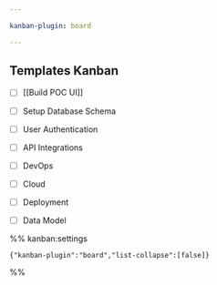```yaml
---

kanban-plugin: board

---
```


## Templates Kanban

- [ ] [[Build  POC UI]]
- [ ] Setup Database Schema
- [ ] User Authentication
- [ ] API Integrations
- [ ] DevOps
- [ ] Cloud
- [ ] Deployment
- [ ] Data Model




%% kanban:settings
```
{"kanban-plugin":"board","list-collapse":[false]}
```
%%